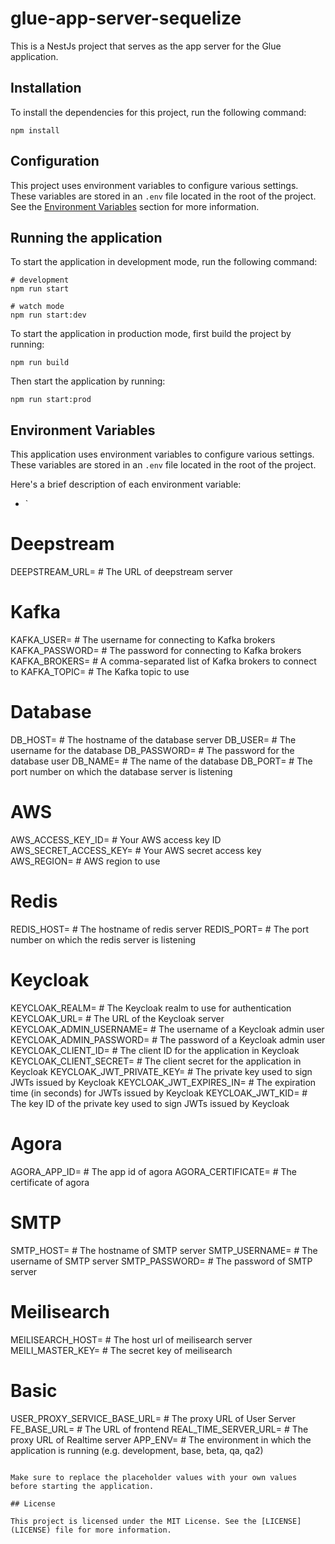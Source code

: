 # glue-app-server-sequelize

This is a NestJs project that serves as the app server for the Glue application.

## Installation

To install the dependencies for this project, run the following command:

```
npm install
```

## Configuration

This project uses environment variables to configure various settings. These variables are stored in an `.env` file located in the root of the project. See the [Environment Variables](#environment-variables) section for more information.

## Running the application

To start the application in development mode, run the following command:

```
# development
npm run start

# watch mode
npm run start:dev
```

To start the application in production mode, first build the project by running:

```
npm run build
```

Then start the application by running:

```
npm run start:prod
```

## Environment Variables

This application uses environment variables to configure various settings. These variables are stored in an `.env` file located in the root of the project.

Here's a brief description of each environment variable:

- `

# Deepstream

DEEPSTREAM_URL= # The URL of deepstream server

# Kafka

KAFKA_USER= # The username for connecting to Kafka brokers
KAFKA_PASSWORD= # The password for connecting to Kafka brokers
KAFKA_BROKERS= # A comma-separated list of Kafka brokers to connect to
KAFKA_TOPIC= # The Kafka topic to use

# Database

DB_HOST= # The hostname of the database server
DB_USER= # The username for the database
DB_PASSWORD= # The password for the database user
DB_NAME= # The name of the database
DB_PORT= # The port number on which the database server is listening

# AWS

AWS_ACCESS_KEY_ID= # Your AWS access key ID
AWS_SECRET_ACCESS_KEY= # Your AWS secret access key
AWS_REGION= # AWS region to use

# Redis

REDIS_HOST= # The hostname of redis server
REDIS_PORT= # The port number on which the redis server is listening

# Keycloak

KEYCLOAK_REALM= # The Keycloak realm to use for authentication
KEYCLOAK_URL= # The URL of the Keycloak server
KEYCLOAK_ADMIN_USERNAME= # The username of a Keycloak admin user
KEYCLOAK_ADMIN_PASSWORD= # The password of a Keycloak admin user
KEYCLOAK_CLIENT_ID= # The client ID for the application in Keycloak
KEYCLOAK_CLIENT_SECRET= # The client secret for the application in Keycloak
KEYCLOAK_JWT_PRIVATE_KEY= # The private key used to sign JWTs issued by Keycloak
KEYCLOAK_JWT_EXPIRES_IN= # The expiration time (in seconds) for JWTs issued by Keycloak
KEYCLOAK_JWT_KID= # The key ID of the private key used to sign JWTs issued by Keycloak

# Agora

AGORA_APP_ID= # The app id of agora
AGORA_CERTIFICATE= # The certificate of agora

# SMTP

SMTP_HOST= # The hostname of SMTP server
SMTP_USERNAME= # The username of SMTP server
SMTP_PASSWORD= # The password of SMTP server

# Meilisearch

MEILISEARCH_HOST= # The host url of meilisearch server
MEILI_MASTER_KEY= # The secret key of meilisearch

# Basic

USER_PROXY_SERVICE_BASE_URL= # The proxy URL of User Server
FE_BASE_URL= # The URL of frontend
REAL_TIME_SERVER_URL= # The proxy URL of Realtime server
APP_ENV= # The environment in which the application is running (e.g. development, base, beta, qa, qa2)

```

Make sure to replace the placeholder values with your own values before starting the application.

## License

This project is licensed under the MIT License. See the [LICENSE](LICENSE) file for more information.
```
